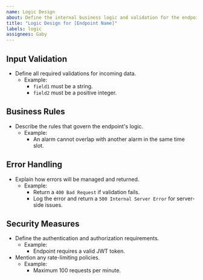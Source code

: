 ```yaml
---
name: Logic Design
about: Define the internal business logic and validation for the endpoint.
title: "Logic Design for [Endpoint Name]"
labels: logic
assignees: Gaby
---
```


## **Input Validation**
- Define all required validations for incoming data.
  - Example:
    - `field1` must be a string.
    - `field2` must be a positive integer.

## **Business Rules**
- Describe the rules that govern the endpoint's logic.
  - Example:
    - An alarm cannot overlap with another alarm in the same time slot.

## **Error Handling**
- Explain how errors will be managed and returned.
  - Example:
    - Return a `400 Bad Request` if validation fails.
    - Log the error and return a `500 Internal Server Error` for server-side issues.

## **Security Measures**
- Define the authentication and authorization requirements.
  - Example:
    - Endpoint requires a valid JWT token.
- Mention any rate-limiting policies.
  - Example:
    - Maximum 100 requests per minute.